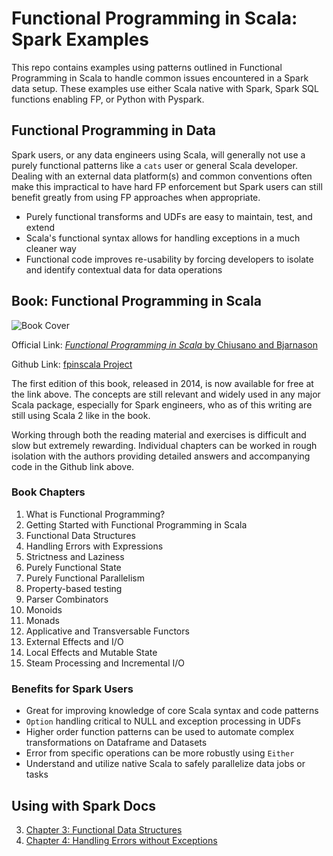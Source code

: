 # Functional Programming in Scala: Spark Examples

This repo contains examples using patterns outlined in Functional Programming in Scala
to handle common issues encountered in a Spark data setup. These examples use either
Scala native with Spark, Spark SQL functions enabling FP, or Python with Pyspark.

## Functional Programming in Data

Spark users, or any data engineers using Scala, will generally not use a
purely functional patterns like a `cats` user or general Scala developer.
Dealing with an external data platform(s) and common conventions often
make this impractical to have hard FP enforcement but Spark users can still
benefit greatly from using FP approaches when appropriate.

- Purely functional transforms and UDFs are easy to maintain, test, and extend
- Scala's functional syntax allows for handling exceptions in a much cleaner way
- Functional code improves re-usability by forcing developers to isolate
  and identify contextual data for data operations

## Book: Functional Programming in Scala

![Book Cover](https://external-content.duckduckgo.com/iu/?u=https%3A%2F%2Ftse2.mm.bing.net%2Fth%3Fid%3DOIP.epb0grWt_qc59nd-0hwPTAHaJS%26pid%3DApi&f=1&ipt=eb1bf7575e4575481b6b6d3bf93ff2f80a2408c319c019476e9825d29431950a&ipo=images)

Official Link: [_Functional Programming in Scala_ by Chiusano and Bjarnason](https://www.manning.com/books/functional-programming-in-scala)

Github Link: [fpinscala Project](https://github.com/fpinscala/fpinscala)

The first edition of this book, released in 2014, is now available for free at the link above.
The concepts are still relevant and widely used in any major Scala package, especially
for Spark engineers, who as of this writing are still using Scala 2 like in the book. 

Working through both the reading material and exercises is difficult and slow but
extremely rewarding. Individual chapters can be worked in rough isolation with
the authors providing detailed answers and accompanying code in the Github link above.

### Book Chapters


1. What is Functional Programming?
2. Getting Started with Functional Programming in Scala
3. Functional Data Structures
4. Handling Errors with Expressions
5. Strictness and Laziness
6. Purely Functional State
7. Purely Functional Parallelism
8. Property-based testing
9. Parser Combinators
10. Monoids
11. Monads
12. Applicative and Transversable Functors
13. External Effects and I/O
14. Local Effects and Mutable State
15. Steam Processing and Incremental I/O

### Benefits for Spark Users

- Great for improving knowledge of core Scala syntax and code patterns
- `Option` handling critical to NULL and exception processing in UDFs
- Higher order function patterns can be used to automate complex 
transformations on Dataframe and Datasets
- Error from specific operations can be more robustly using `Either`
- Understand and utilize native Scala to safely parallelize data jobs or tasks

## Using with Spark Docs

3. [Chapter 3: Functional Data Structures](./docs/chap-3-functional-data-structures.md)
4. [Chapter 4: Handling Errors without Exceptions](./docs/chap-4-handling-errors-without-exceptions.md)
